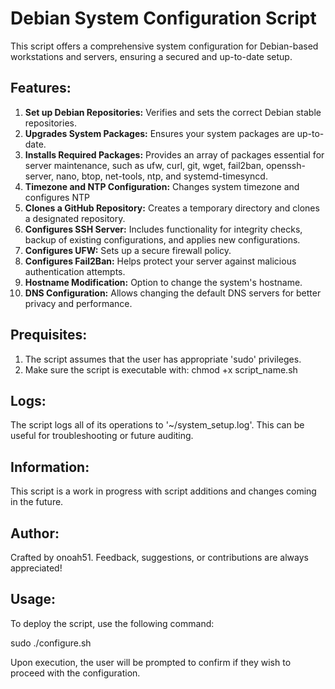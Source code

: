 # Debian System Configuration Script

This script offers a comprehensive system configuration for Debian-based workstations and servers, ensuring a secured and up-to-date setup.

## Features:

1. **Set up Debian Repositories:** Verifies and sets the correct Debian stable repositories.
2. **Upgrades System Packages:** Ensures your system packages are up-to-date.
3. **Installs Required Packages:** Provides an array of packages essential for server maintenance, such as ufw, curl, git, wget, fail2ban, openssh-server, nano, btop, net-tools, ntp, and systemd-timesyncd. 
4. **Timezone and NTP Configuration:** Changes system timezone and configures NTP
5. **Clones a GitHub Repository:** Creates a temporary directory and clones a designated repository.
6. **Configures SSH Server:** Includes functionality for integrity checks, backup of existing configurations, and applies new configurations.
7. **Configures UFW:** Sets up a secure firewall policy.
8. **Configures Fail2Ban:** Helps protect your server against malicious authentication attempts.
9. **Hostname Modification:** Option to change the system's hostname.
10. **DNS Configuration:** Allows changing the default DNS servers for better privacy and performance.

## Prequisites:

1. The script assumes that the user has appropriate 'sudo' privileges.
2. Make sure the script is executable with: chmod +x script_name.sh

## Logs:

The script logs all of its operations to '~/system_setup.log'. This can be useful for troubleshooting or future auditing.

## Information:

This script is a work in progress with script additions and changes coming in the future.

## Author:

Crafted by onoah51. Feedback, suggestions, or contributions are always appreciated!

## Usage:

To deploy the script, use the following command:

sudo ./configure.sh

Upon execution, the user will be prompted to confirm if they wish to proceed with the configuration.